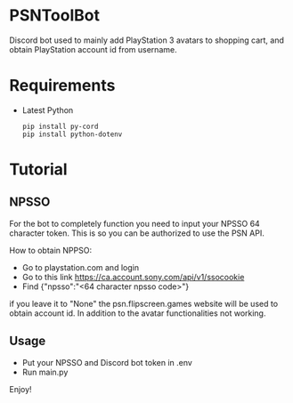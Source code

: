 # PSNToolBot
Discord bot used to mainly add PlayStation 3 avatars to shopping cart, and obtain PlayStation account id from username.

# Requirements
- Latest Python
  ```
  pip install py-cord
  pip install python-dotenv
  ```

# Tutorial

## NPSSO
For the bot to completely function you need to input your NPSSO 64 character token. This is so you can be authorized to use the PSN API.

How to obtain NPPSO:
- Go to playstation.com and login
- Go to this link https://ca.account.sony.com/api/v1/ssocookie
- Find {"npsso":"<64 character npsso code>"}
  
if you leave it to "None" the psn.flipscreen.games website will be used to obtain account id. In addition to the avatar functionalities not working.

## Usage
- Put your NPSSO and Discord bot token in .env
- Run main.py

Enjoy!
